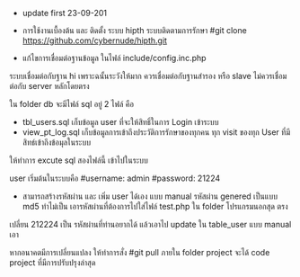 - update first 23-09-201
- การใช้งานเบื้องต้น และ ติดตั้ง ระบบ hipth ระบบติดตามการรักษา 
#git clone https://github.com/cybernude/hipth.git

- แก้ไขการเชื่อมต่อฐานข้อมูล ในไฟล์ include/config.inc.php

ระบบเชื่อมต่อกับฐาน hi เพราะฉนั้นระวังให้มาก ควรเชื่อมต่อกับฐานสำรอง หรือ slave ไม่ควรเชื่อมต่อกับ server หลักโดยตรง

ใน folder db จะมีไฟล์ sql อยู่ 2 ไฟล์ คือ
- tbl_users.sql  เก็บข้อมูล user ที่จะให้สิทธิ์ในการ Login เข้าระบบ
- view_pt_log.sql เก็บข้อมูลการเข้าถึงประวัติการรักษาของทุกคน ทุก visit ของทุก User ที่มีสิทธ์เข้าถึงข้อมุลในระบบ

ให้ทำการ excute sql สองไฟล์นี้ เข้าไปในระบบ 

user เริ่มต้นในระบบคือ
#username: admin
#password: 21224

- สามารถสร้างรหัสผ่าน และ เพิ่ม user ได้เอง แบบ manual รหัสผ่าน genered เป็นแบบ md5 ทำไม่เป็น เอารหัสผ่านที่ต้องการไปใส่ไฟล์ test.php ใน  folder โปรแกรมนอกสุด ตรง

<?php
  echo md5("212224");
?>

เปลี่ยน 212224 เป็น รหัสผ่านที่ท่านอยากได้ แล้วเอาไป update ใน table_user แบบ manual เอา

หากอนาคตมีการเปลี่ยนแปลง ให้ทำการสั่ง
#git pull 
ภายใน folder project จะได้ code project ที่มีการปรับปรุงล่าสุด


